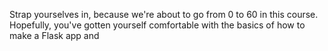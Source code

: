 Strap yourselves in, because we're about to go from 0 to 60 in this course. Hopefully, you've gotten yourself comfortable with the basics of how to make a Flask app and 